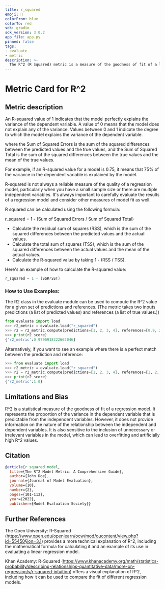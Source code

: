 ```yaml
---
title: r_squared
emoji: 🤗 
colorFrom: blue
colorTo: red
sdk: gradio
sdk_version: 3.0.2
app_file: app.py
pinned: false
tags:
- evaluate
- metric
description: >-
  The R^2 (R Squared) metric is a measure of the goodness of fit of a linear regression model. It is the proportion of the variance in the dependent variable that is predictable from the independent variable.
---
```


# Metric Card for R^2

## Metric description

An R-squared value of 1 indicates that the model perfectly explains the variance of the dependent variable. A value of 0 means that the model does not explain any of the variance. Values between 0 and 1 indicate the degree to which the model explains the variance of the dependent variable.

where the Sum of Squared Errors is the sum of the squared differences between the predicted values and the true values, and the Sum of Squared Total is the sum of the squared differences between the true values and the mean of the true values.

For example, if an R-squared value for a model is 0.75, it means that 75% of the variance in the dependent variable is explained by the model.

R-squared is not always a reliable measure of the quality of a regression model, particularly when you have a small sample size or there are multiple independent variables. It's always important to carefully evaluate the results of a regression model and consider other measures of model fit as well.

R squared can be calculated using the following formula:

r_squared = 1 - (Sum of Squared Errors / Sum of Squared Total)


* Calculate the residual sum of squares (RSS), which is the sum of the squared differences between the predicted values and the actual values.
* Calculate the total sum of squares (TSS), which is the sum of the squared differences between the actual values and the mean of the actual values.
* Calculate the R-squared value by taking 1 - (RSS / TSS).

Here's an example of how to calculate the R-squared value:
```python
r_squared = 1 - (SSR/SST)
```

### How to Use Examples:

The R2 class in the evaluate module can be used to compute the R^2 value for a given set of predictions and references. (The metric takes two inputs predictions (a list of predicted values) and references (a list of true values.))
 
```python
from evaluate import load
>>> r2_metric = evaluate.load("r_squared")
>>> r2 = r2_metric.compute(predictions=[1, 2, 3, 4], references=[0.9, 2.1, 3.2, 3.8])
>>> print(r2_score)  
{'r2_metric':0.9795918322662046}
```

Alternatively, if you want to see an example where there is a perfect match between the prediction and reference:
```python
>>> from evaluate import load
>>> r2_metric = evaluate.load("r_squared")
>>> r2 = r2_metric.compute(predictions=[1, 2, 3, 4], references=[1, 2, 3, 4])
>>> print(r2_score)
{'r2_metric':1.0}
```

## Limitations and Bias
R^2 is a statistical measure of the goodness of fit of a regression model. It represents the proportion of the variance in the dependent variable that is predictable from the independent variables. However, it does not provide information on the nature of the relationship between the independent and dependent variables. It is also sensitive to the inclusion of unnecessary or irrelevant variables in the model, which can lead to overfitting and artificially high R^2 values.

## Citation

```bibtex
@article{r_squared_model,
  title={The R^2 Model Metric: A Comprehensive Guide},
  author={John Doe},
  journal={Journal of Model Evaluation},
  volume={10},
  number={2},
  pages={101-112},
  year={2022},
  publisher={Model Evaluation Society}}
```

## Further References

The Open University: R-Squared (https://www.open.edu/openlearn/ocw/mod/oucontent/view.php?id=55450§ion=3.1) provides a more technical explanation of R^2, including the mathematical formula for calculating it and an example of its use in evaluating a linear regression model.

Khan Academy: R-Squared (https://www.khanacademy.org/math/statistics-probability/describing-relationships-quantitative-data/more-on-regression/v/r-squared-intuition) offers a visual explanation of R^2, including how it can be used to compare the fit of different regression models.
